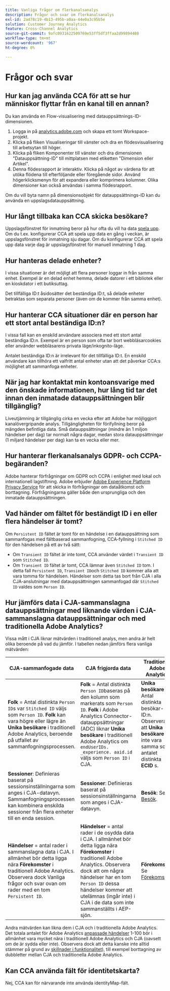 ```yaml
---
title: Vanliga frågor om flerkanalsanalys
description: Frågor och svar om flerkanalsanalys
exl-id: 2ad78c19-4b13-495b-a0aa-44e0a3c95b5e
solution: Customer Journey Analytics
feature: Cross-Channel Analytics
source-git-commit: 9afc0931622509769e53ff5df3ffaa2d99894488
workflow-type: tm+mt
source-wordcount: '967'
ht-degree: 0%

---
```


# Frågor och svar

## Hur kan jag använda CCA för att se hur människor flyttar från en kanal till en annan?

Du kan använda en Flow-visualisering med datauppsättnings-ID-dimensionen.

1. Logga in på [analytics.adobe.com](https://analytics.adobe.com) och skapa ett tomt Workspace-projekt.
2. Klicka på fliken Visualiseringar till vänster och dra en flödesvisualisering till arbetsytan till höger.
3. Klicka på fliken Komponenter till vänster och dra dimensionen &quot;Datauppsättning-ID&quot; till mittplatsen med etiketten &quot;Dimension eller Artikel&quot;.
4. Denna flödesrapport är interaktiv. Klicka på något av värdena för att utöka flödena till efterföljande eller föregående sidor. Använd högerklicksmenyn för att expandera eller komprimera kolumner. Olika dimensioner kan också användas i samma flödesrapport.

Om du vill byta namn på dimensionsobjekt för datauppsättnings-ID kan du använda en uppslagsdatauppsättning.

## Hur långt tillbaka kan CCA skicka besökare?

Uppslagsfönstret för inmatning beror på hur ofta du vill ha data [spela upp](replay.md). Om du t.ex. konfigurerar CCA att spela upp data en gång i veckan, är uppslagsfönstret för inmatning sju dagar. Om du konfigurerar CCA att spela upp data varje dag är uppslagsfönstret för manuell inmatning 1 dag.

## Hur hanteras delade enheter?

I vissa situationer är det möjligt att flera personer loggar in från samma enhet. Exempel är en delad enhet hemma, delade datorer i ett bibliotek eller en kioskdator i ett butiksuttag.

Det tillfälliga ID:t åsidosätter det beständiga ID:t, så delade enheter betraktas som separata personer (även om de kommer från samma enhet).

## Hur hanterar CCA situationer där en person har ett stort antal beständiga ID:n?

I vissa fall kan en enskild användare associera med ett stort antal beständiga ID:n. Exempel är en person som ofta tar bort webbläsarcookies eller använder webbläsarens privata läge/inkognito-läge.

Antalet beständiga ID:n är irrelevant för det tillfälliga ID:t. En enskild användare kan tillhöra ett valfritt antal enheter utan att det påverkar CCA:s möjlighet att sammanfoga enheter.

## När jag har kontaktat min kontoansvarige med den önskade informationen, hur lång tid tar det innan den inmatade datauppsättningen blir tillgänglig?

Liveutjämning är tillgänglig cirka en vecka efter att Adobe har möjliggjort kanalövergripande analys. Tillgängligheten för förifyllning beror på mängden befintliga data. Små datauppsättningar (mindre än 1 miljon händelser per dag) tar normalt några dagar, medan stora datauppsättningar (1 miljard händelser per dag) kan ta en vecka eller mer.

## Hur hanterar flerkanalsanalys GDPR- och CCPA-begäranden?

Adobe hanterar förfrågningar om GDPR och CCPA i enlighet med lokal och internationell lagstiftning. Adobe erbjuder [Adobe Experience Platform Privacy Service](https://experienceleague.adobe.com/docs/experience-platform/privacy/home.html) för att skicka in förfrågningar om dataåtkomst och borttagning. Förfrågningarna gäller både den ursprungliga och den inmatade datauppsättningen.

## Vad händer om fältet för beständigt ID i en eller flera händelser är tomt?

Om `Persistent ID` fältet är tomt för en händelse i en datauppsättning som sammanfogas med fältbaserad sammanfogning, CCA-fyllning i `Stitched ID` för den händelsen på ett av två sätt:
* Om `Transient ID` fältet är inte tomt, CCA använder värdet i `Transient ID` som `Stitched ID`.
* Om `Transient ID` fältet är tomt, CCA lämnar även `Stitched ID` tom. I detta fall `Persistent ID`, `Transient ID`och `Stitched ID` kommer alla att vara tomma för händelsen. Händelser som detta tas bort från CJA i alla CJA-anslutningar med datauppsättningen sammanfogad där `Stitched ID` valdes som `Person ID`.

## Hur jämförs data i CJA-sammanslagna datauppsättningar med liknande värden i CJA-sammanslagna datauppsättningar och med traditionella Adobe Analytics?

Vissa mått i CJA liknar mätvärden i traditionell analys, men andra är helt olika beroende på vad du jämför. I tabellen nedan jämförs flera vanliga mätvärden:

| **CJA-sammanfogade data** | **CJA frigjorda data** | **Traditionell Adobe Analytics** | **Analytics Ultimate med CDA** |
| ----- | ----- | ----- | ----- |
| **Folk** = Antal distinkta `Person ID`s var `Stitched ID` väljs som `Person ID`. **Folk** kan vara högre eller lägre än **Unika besökare** i traditionell Adobe Analytics, beroende på utfallet av sammanfogningsprocessen. | **Folk** = Antal distinkta `Person ID`baseras på den kolumn som markerats som `Person ID`. **Folk** i Adobe Analytics Connector-datauppsättningar (ADC) liknar **Unika besökare** i traditionell Adobe Analytics om `endUserIDs. _experience. aaid.id` väljs som `Person ID` i CJA. | **Unika besökare** = Antal distinkta besökar-ID:n. Observera att **Unika besökare** får inte vara samma som antalet distinkta **ECID** s. | Se [Folk](https://experienceleague.adobe.com/docs/analytics/components/metrics/people.html). |
| **Sessioner**: Definieras baserat på sessionsinställningarna som anges i CJA-datavyn. Sammanfogningsprocessen kan kombinera enskilda sessioner från flera enheter till en enda session. | **Sessioner**: Definieras baserat på sessionsinställningarna som anges i CJA-datavyn. | **Besök**: Se [Besök](https://experienceleague.adobe.com/docs/analytics/components/metrics/visits.html). | **Besök**: Definieras baserat på sessionsinställningarna som anges i [CDA Virtual Report Suite](https://experienceleague.adobe.com/docs/analytics/components/cda/setup.html). |
| **Händelser** = antal rader i sammanslagna data i CJA. I allmänhet bör detta ligga nära **Förekomster** i traditionell Adobe Analytics. Observera dock Vanliga frågor och svar ovan om rader med en tom `Persistent ID`. | **Händelser** = antal rader i de osydda data i CJA. I allmänhet bör detta ligga nära **Förekomster** i traditionell Adobe Analytics. Observera dock att om några händelser har en tom `Person ID` dessa händelser kommer att utelämnas (ingår inte) i CJA i de data som inte sammanställts i AEP-sjön. | **Förekomster**: Se [Förekomster](https://experienceleague.adobe.com/docs/analytics/components/metrics/occurrences.html). | **Förekomster**: Se [Förekomster](https://experienceleague.adobe.com/docs/analytics/components/metrics/occurrences.html). |

Andra mätvärden kan likna dem i CJA och i traditionella Adobe Analytics. Det totala antalet för Adobe Analytics [anpassade händelser](https://experienceleague.adobe.com/docs/analytics/components/metrics/custom-events.html) 1-100 bör i allmänhet vara mycket nära i traditionell Adobe Analytics och CJA (oavsett om de är sydda eller inte). Observera dock att detta kanske inte alltid stämmer på grund av [skillnader i funktionalitet](/help/getting-started/aa-vs-cja/cja-aa.md)), till exempel borttagning av dubbletter mellan CJA och traditionella Adobe Analytics.

## Kan CCA använda fält för identitetskarta?

Nej, CCA kan för närvarande inte använda identityMap-fält.
